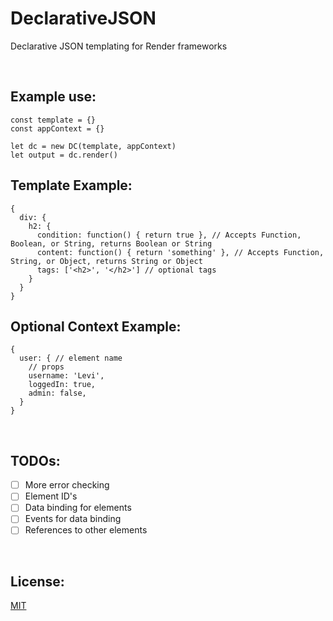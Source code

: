 # DeclarativeJSON
Declarative JSON templating for Render frameworks

<br>

## Example use: ##
```
const template = {}
const appContext = {}

let dc = new DC(template, appContext)
let output = dc.render()
```

## Template Example: ###
```
{
  div: {
    h2: {
      condition: function() { return true }, // Accepts Function, Boolean, or String, returns Boolean or String
      content: function() { return 'something' }, // Accepts Function, String, or Object, returns String or Object
      tags: ['<h2>', '</h2>'] // optional tags
    }
  }
}
```

## Optional Context Example: ###
```
{
  user: { // element name
    // props
    username: 'Levi',
    loggedIn: true,
    admin: false,
  }
}
```


<br>

## TODOs: ##
- [ ] More error checking
- [ ] Element ID's
- [ ] Data binding for elements
- [ ] Events for data binding
- [ ] References to other elements

<br>

## License: ##
[MIT](https://github.com/bugs181/DeclarativeJSON/blob/master/LICENSE)
